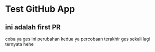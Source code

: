 # Test GitHub App

## ini adalah first PR
coba ya ges
ini perubahan kedua ya
percobaan terakhir ges
sekali lagi ternyata hehe
